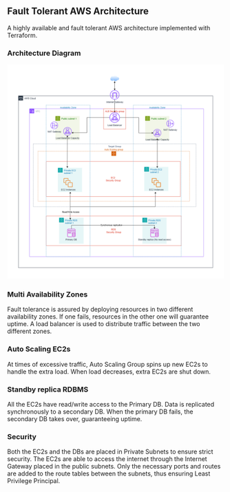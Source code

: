 ## Fault Tolerant AWS Architecture

A highly available and fault tolerant AWS architecture implemented with Terraform.

### Architecture Diagram 
![Fault tolerant AWS Architecture](./diagram/AWS%20Architecture%202.2.drawio.png)


### Multi Availability Zones
Fault tolerance is assured by deploying resources in two different availability zones. If one fails, resources in the other one will guarantee uptime. A load balancer is used to distribute traffic between the two different zones. 

### Auto Scaling EC2s
At times of excessive traffic, Auto Scaling Group spins up new EC2s to handle the extra load. When load decreases, extra EC2s are shut down. 

### Standby replica RDBMS
All the EC2s have read/write access to the Primary DB. Data is replicated synchronously to a secondary DB. When the primary DB fails, the secondary DB takes over, guaranteeing uptime. 


### Security
Both the EC2s and the DBs are placed in Private Subnets to ensure strict security. The EC2s are able to access the internet through the Internet Gateway placed in the public subnets. Only the necessary ports and routes are added to the route tables between the subnets, thus ensuring Least Privilege Principal.   